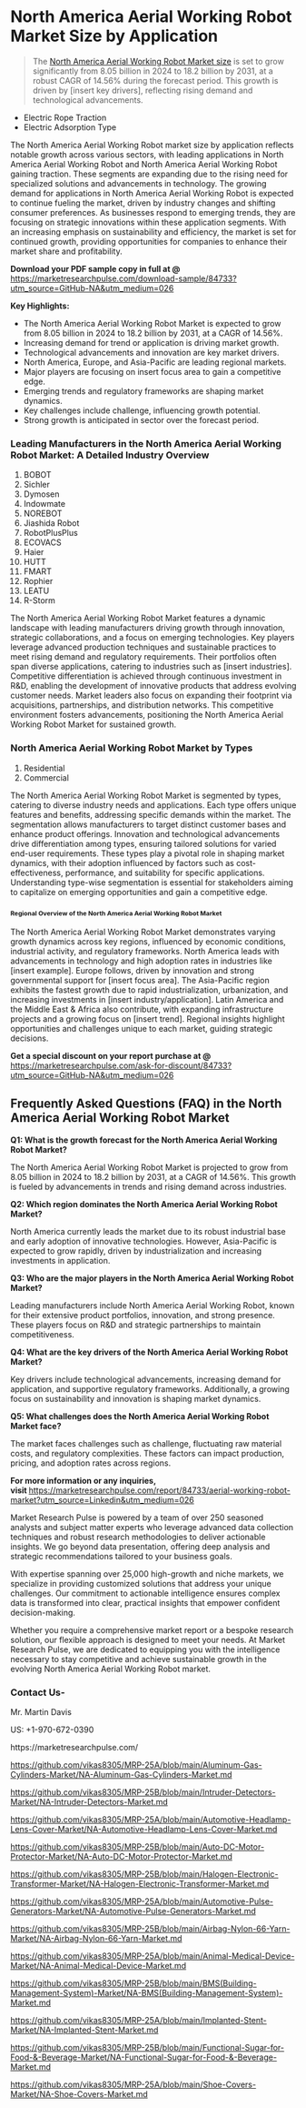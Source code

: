 
<h1>North America Aerial Working Robot Market&nbsp;Size by Application</h1><blockquote><p>The <a href="https://marketresearchpulse.com/download-sample/84733?utm_source=GitHub-NA&amp;utm_medium=026">North America Aerial Working Robot Market size</a> is set to grow significantly from 8.05 billion in 2024 to 18.2 billion by 2031, at a robust CAGR of 14.56% during the forecast period. This growth is driven by [insert key drivers], reflecting rising demand and technological advancements.</p></blockquote><ul><li>Electric Rope Traction<li> Electric Adsorption Type</li></ul><p>The North America Aerial Working Robot market size by application reflects notable growth across various sectors, with leading applications in North America Aerial Working Robot and North America Aerial Working Robot gaining traction. These segments are expanding due to the rising need for specialized solutions and advancements in technology. The growing demand for applications in North America Aerial Working Robot is expected to continue fueling the market, driven by industry changes and shifting consumer preferences. As businesses respond to emerging trends, they are focusing on strategic innovations within these application segments. With an increasing emphasis on sustainability and efficiency, the market is set for continued growth, providing opportunities for companies to enhance their market share and profitability.</p><p><strong>Download your PDF sample copy in full at @ </strong><a href="https://marketresearchpulse.com/download-sample/84733?utm_source=GitHub-NA&amp;utm_medium=026">https://marketresearchpulse.com/download-sample/84733?utm_source=GitHub-NA&amp;utm_medium=026</a></p><p><strong>Key Highlights: </strong></p><ul><li>The North America Aerial Working Robot Market is expected to grow from 8.05 billion in 2024 to 18.2 billion by 2031, at a CAGR of 14.56%.</li><li>Increasing demand for trend or application is driving market growth.</li><li>Technological advancements and innovation are key market drivers.</li><li>North America, Europe, and Asia-Pacific are leading regional markets.</li><li>Major players are focusing on insert focus area to gain a competitive edge.</li><li>Emerging trends and regulatory frameworks are shaping market dynamics.</li><li>Key challenges include challenge, influencing growth potential.</li><li>Strong growth is anticipated in sector over the forecast period.</li></ul><h3>Leading Manufacturers in the North America Aerial Working Robot Market: A Detailed Industry Overview</h3><ol><li>BOBOT</li><li>Sichler</li><li>Dymosen</li><li>Indowmate</li><li>NOREBOT</li><li>Jiashida Robot</li><li>RobotPlusPlus</li><li>ECOVACS</li><li>Haier</li><li>HUTT</li><li>FMART</li><li>Rophier</li><li>LEATU</li><li>R-Storm</li></ol><div class="flex max-w-full flex-col flex-grow"><div class="min-h-8 text-message flex w-full flex-col items-end gap-2 whitespace-normal break-words [.text-message+&amp;]:mt-5" dir="auto" data-message-author-role="assistant" data-message-id="fd8432e4-4910-450d-b182-61b7bfb0a01f" data-message-model-slug="gpt-4o"><div class="flex w-full flex-col gap-1 empty:hidden first:pt-[3px]"><div class="markdown prose w-full break-words dark:prose-invert light"><p>The North America Aerial Working Robot Market features a dynamic landscape with leading manufacturers driving growth through innovation, strategic collaborations, and a focus on emerging technologies. Key players leverage advanced production techniques and sustainable practices to meet rising demand and regulatory requirements. Their portfolios often span diverse applications, catering to industries such as [insert industries]. Competitive differentiation is achieved through continuous investment in R&amp;D, enabling the development of innovative products that address evolving customer needs. Market leaders also focus on expanding their footprint via acquisitions, partnerships, and distribution networks. This competitive environment fosters advancements, positioning the North America Aerial Working Robot Market for sustained growth.</p></div></div></div></div><h3>North America Aerial Working Robot Market by Types</h3><ol><li>Residential<li> Commercial</li></ol><div class="flex max-w-full flex-col flex-grow"><div class="min-h-8 text-message flex w-full flex-col items-end gap-2 whitespace-normal break-words [.text-message+&amp;]:mt-5" dir="auto" data-message-author-role="assistant" data-message-id="084470be-0bb7-4664-bddf-5156b4f41249" data-message-model-slug="gpt-4o-mini"><div class="flex w-full flex-col gap-1 empty:hidden first:pt-[3px]"><div class="markdown prose w-full break-words dark:prose-invert light"><p>The North America Aerial Working Robot Market is segmented by types, catering to diverse industry needs and applications. Each type offers unique features and benefits, addressing specific demands within the market. The segmentation allows manufacturers to target distinct customer bases and enhance product offerings. Innovation and technological advancements drive differentiation among types, ensuring tailored solutions for varied end-user requirements. These types play a pivotal role in shaping market dynamics, with their adoption influenced by factors such as cost-effectiveness, performance, and suitability for specific applications. Understanding type-wise segmentation is essential for stakeholders aiming to capitalize on emerging opportunities and gain a competitive edge.</p></div></div></div></div><h3><span style="font-size: 11px;">Regional Overview of the North America Aerial Working Robot Market</span></h3><div class="flex max-w-full flex-col flex-grow"><div class="min-h-8 text-message flex w-full flex-col items-end gap-2 whitespace-normal break-words [.text-message+&amp;]:mt-5" dir="auto" data-message-author-role="assistant" data-message-id="e9038762-ce64-4e30-91c9-9bd413514231" data-message-model-slug="gpt-4o-mini"><div class="flex w-full flex-col gap-1 empty:hidden first:pt-[3px]"><div class="markdown prose w-full break-words dark:prose-invert light"><p>The North America Aerial Working Robot Market demonstrates varying growth dynamics across key regions, influenced by economic conditions, industrial activity, and regulatory frameworks. North America leads with advancements in technology and high adoption rates in industries like [insert example]. Europe follows, driven by innovation and strong governmental support for [insert focus area]. The Asia-Pacific region exhibits the fastest growth due to rapid industrialization, urbanization, and increasing investments in [insert industry/application]. Latin America and the Middle East &amp; Africa also contribute, with expanding infrastructure projects and a growing focus on [insert trend]. Regional insights highlight opportunities and challenges unique to each market, guiding strategic decisions.</p></div></div></div></div><p><strong>Get a special discount on your report purchase at @ </strong><a href="https://marketresearchpulse.com/ask-for-discount/84733?utm_source=GitHub-NA&amp;utm_medium=026">https://marketresearchpulse.com/ask-for-discount/84733?utm_source=GitHub-NA&amp;utm_medium=026</a></p><h2>Frequently Asked Questions (FAQ) in the North America Aerial Working Robot Market</h2><p><strong>Q1: What is the growth forecast for the North America Aerial Working Robot Market?</strong></p><p>The North America Aerial Working Robot Market is projected to grow from 8.05 billion in 2024 to 18.2 billion by 2031, at a CAGR of 14.56%. This growth is fueled by advancements in trends and rising demand across industries.</p><p><strong>Q2: Which region dominates the North America Aerial Working Robot Market?</strong></p><p>North America currently leads the market due to its robust industrial base and early adoption of innovative technologies. However, Asia-Pacific is expected to grow rapidly, driven by industrialization and increasing investments in application.</p><p><strong>Q3: Who are the major players in the North America Aerial Working Robot Market?</strong></p><p>Leading manufacturers include North America Aerial Working Robot, known for their extensive product portfolios, innovation, and strong presence. These players focus on R&amp;D and strategic partnerships to maintain competitiveness.</p><p><strong>Q4: What are the key drivers of the North America Aerial Working Robot Market?</strong></p><p>Key drivers include technological advancements, increasing demand for application, and supportive regulatory frameworks. Additionally, a growing focus on sustainability and innovation is shaping market dynamics.</p><p><strong>Q5: What challenges does the North America Aerial Working Robot Market face?</strong></p><p>The market faces challenges such as challenge, fluctuating raw material costs, and regulatory complexities. These factors can impact production, pricing, and adoption rates across regions.</p><p><strong>For more information or any inquiries, visit&nbsp;</strong><a href="https://marketresearchpulse.com/report/84733/aerial-working-robot-market?utm_source=Linkedin&utm_medium=026">https://marketresearchpulse.com/report/84733/aerial-working-robot-market?utm_source=Linkedin&utm_medium=026</a></p><p>Market Research Pulse is powered by a team of over 250 seasoned analysts and subject matter experts who leverage advanced data collection techniques and robust research methodologies to deliver actionable insights. We go beyond data presentation, offering deep analysis and strategic recommendations tailored to your business goals.</p><p>With expertise spanning over 25,000 high-growth and niche markets, we specialize in providing customized solutions that address your unique challenges. Our commitment to actionable intelligence ensures complex data is transformed into clear, practical insights that empower confident decision-making.</p><p>Whether you require a comprehensive market report or a bespoke research solution, our flexible approach is designed to meet your needs. At Market Research Pulse, we are dedicated to equipping you with the intelligence necessary to stay competitive and achieve sustainable growth in the evolving North America Aerial Working Robot market.</p><h3><strong>Contact Us-</strong></h3><p>Mr. Martin Davis</p><p>US: +1-970-672-0390</p><p>https://marketresearchpulse.com/</p><p><a href="https://github.com/vikas8305/MRP-25A/blob/main/Aluminum-Gas-Cylinders-Market/NA-Aluminum-Gas-Cylinders-Market.md">https://github.com/vikas8305/MRP-25A/blob/main/Aluminum-Gas-Cylinders-Market/NA-Aluminum-Gas-Cylinders-Market.md</a></p><p><a href="https://github.com/vikas8305/MRP-25B/blob/main/Intruder-Detectors-Market/NA-Intruder-Detectors-Market.md">https://github.com/vikas8305/MRP-25B/blob/main/Intruder-Detectors-Market/NA-Intruder-Detectors-Market.md</a></p><p><a href="https://github.com/vikas8305/MRP-25A/blob/main/Automotive-Headlamp-Lens-Cover-Market/NA-Automotive-Headlamp-Lens-Cover-Market.md">https://github.com/vikas8305/MRP-25A/blob/main/Automotive-Headlamp-Lens-Cover-Market/NA-Automotive-Headlamp-Lens-Cover-Market.md</a></p><p><a href="https://github.com/vikas8305/MRP-25B/blob/main/Auto-DC-Motor-Protector-Market/NA-Auto-DC-Motor-Protector-Market.md">https://github.com/vikas8305/MRP-25B/blob/main/Auto-DC-Motor-Protector-Market/NA-Auto-DC-Motor-Protector-Market.md</a></p><p><a href="https://github.com/vikas8305/MRP-25B/blob/main/Halogen-Electronic-Transformer-Market/NA-Halogen-Electronic-Transformer-Market.md">https://github.com/vikas8305/MRP-25B/blob/main/Halogen-Electronic-Transformer-Market/NA-Halogen-Electronic-Transformer-Market.md</a></p><p><a href="https://github.com/vikas8305/MRP-25A/blob/main/Automotive-Pulse-Generators-Market/NA-Automotive-Pulse-Generators-Market.md">https://github.com/vikas8305/MRP-25A/blob/main/Automotive-Pulse-Generators-Market/NA-Automotive-Pulse-Generators-Market.md</a></p><p><a href="https://github.com/vikas8305/MRP-25B/blob/main/Airbag-Nylon-66-Yarn-Market/NA-Airbag-Nylon-66-Yarn-Market.md">https://github.com/vikas8305/MRP-25B/blob/main/Airbag-Nylon-66-Yarn-Market/NA-Airbag-Nylon-66-Yarn-Market.md</a></p><p><a href="https://github.com/vikas8305/MRP-25A/blob/main/Animal-Medical-Device-Market/NA-Animal-Medical-Device-Market.md">https://github.com/vikas8305/MRP-25A/blob/main/Animal-Medical-Device-Market/NA-Animal-Medical-Device-Market.md</a></p><p><a href="https://github.com/vikas8305/MRP-25B/blob/main/BMS(Building-Management-System)-Market/NA-BMS(Building-Management-System)-Market.md">https://github.com/vikas8305/MRP-25B/blob/main/BMS(Building-Management-System)-Market/NA-BMS(Building-Management-System)-Market.md</a></p><p><a href="https://github.com/vikas8305/MRP-25A/blob/main/Implanted-Stent-Market/NA-Implanted-Stent-Market.md">https://github.com/vikas8305/MRP-25A/blob/main/Implanted-Stent-Market/NA-Implanted-Stent-Market.md</a></p><p><a href="https://github.com/vikas8305/MRP-25B/blob/main/Functional-Sugar-for-Food-&-Beverage-Market/NA-Functional-Sugar-for-Food-&-Beverage-Market.md">https://github.com/vikas8305/MRP-25B/blob/main/Functional-Sugar-for-Food-&-Beverage-Market/NA-Functional-Sugar-for-Food-&-Beverage-Market.md</a></p><p><a href="https://github.com/vikas8305/MRP-25A/blob/main/Shoe-Covers-Market/NA-Shoe-Covers-Market.md">https://github.com/vikas8305/MRP-25A/blob/main/Shoe-Covers-Market/NA-Shoe-Covers-Market.md</a></p>
